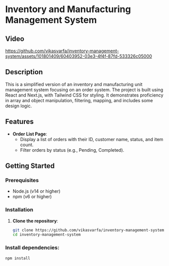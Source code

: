 # Inventory and Manufacturing Management System

## Video
https://github.com/vikasvarfa/inventory-management-system/assets/101801409/60403952-03e3-4f4f-87fd-533326c05000

## Description
This is a simplified version of an inventory and manufacturing unit management system focusing on an order system. The project is built using React and Next.js, with Tailwind CSS for styling. It demonstrates proficiency in array and object manipulation, filtering, mapping, and includes some design logic.

## Features
- **Order List Page**:
  - Display a list of orders with their ID, customer name, status, and item count.
  - Filter orders by status (e.g., Pending, Completed).

 

## Getting Started

### Prerequisites
- Node.js (v14 or higher)
- npm (v6 or higher)

### Installation
1. **Clone the repository**:
   ```bash
   git clone https://github.com/vikasvarfa/inventory-management-system.git
   cd inventory-management-system

### Install dependencies:
 ```bash
 npm install


